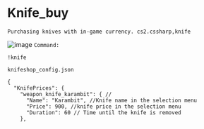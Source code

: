 # Knife_buy
``
Purchasing knives with in-game currency. cs2.cssharp,knife
``

![image](https://github.com/ebpnk/knife_buy/assets/49415003/fdaa242e-7660-44f3-b743-844e0fa50885)
``
Command:
``
```
!knife
```

``
knifeshop_config.json
``
```
{
  "KnifePrices": {
    "weapon_knife_karambit": { //
      "Name": "Karambit", //Knife name in the selection menu
      "Price": 900, //knife price in the selection menu
      "Duration": 60 // Time until the knife is removed
    },
```



